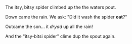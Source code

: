 The itsy, bitsy spider climbed up the the waters pout.

Down came the rain. We ask: "Did it wash the spider **oat**?"

Outcame the son... it *dryad* up all the rain!

And the "itsy-bitsi spider" clime dup the spout again.